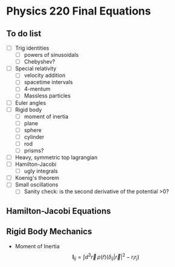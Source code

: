 # Physics 220 Final Equations
## To do list
- [ ] Trig identities
	- [ ] powers of sinusoidals
	- [ ] Chebyshev?
- [ ] Special relativity
	- [ ] velocity addition
	- [ ] spacetime intervals
	- [ ] 4-mentum
	- [ ] Massless particles
- [ ] Euler angles
- [ ] Rigid body
	- [ ] moment of inertia
	- [ ] plane
	- [ ] sphere
	- [ ] cylinder
	- [ ] rod
	- [ ] prisms?
- [ ] Heavy, symmetric top lagrangian
- [ ] Hamilton-Jacobi
	- [ ] ugly integrals
- [ ] Koenig's theorem
- [ ] Small oscillations
	- [ ] Sanity check: is the second derivative of the potential >0?
## Hamilton-Jacobi Equations
## Rigid Body Mechanics
- Moment of Inertia $$\mathbf{I}_{ij}= \int d^{3}\vec{r} \, \rho(\hat{r}) \left( \delta_{ij} \left| \vec{r} \right| ^{2} - r_{i}r_{j} \right) $$